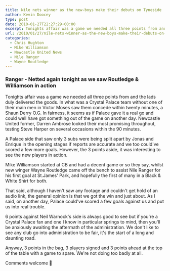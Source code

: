 ```yaml
---
title: Nile nets winner as the new-boys make their debuts on Tyneside
author: Kevin Doocey
type: post
date: 2010-01-27T22:27:29+00:00
excerpt: Tonights affair was a game we needed all three points from and the lad..
url: /2010/01/27/nile-nets-winner-as-the-new-boys-make-their-debuts-on-tyneside/
categories:
  - Chris Hughton
  - Mike Williamson
  - Newcastle United News
  - Nile Ranger
  - Wayne Routledge
---
```


### Ranger - Netted again tonight as we saw Routledge & Williamson in action

Tonights affair was a game we needed all three points from and the lads duly delivered the goods. In what was a Crystal Palace team without one of their main men in Victor Moses saw them concede within twenty minutes, a Shaun Derry O.G. In fairness, it seems as if Palace gave it a real go and could well have got something out of the game on another day. Newcastle United  former, Darren Ambrose looked their most promising throughout, testing Steve Harper on several occasions within the 90 minutes.

A Palace side that saw only 3 subs were being split apart by Jonas and Enrique in the opening stages if reports are accurate and we too could've scored a few more goals. However, the 3 points aside, it was interesting to see the new players in action.

Mike Williamson started at CB and had a decent game or so they say, whilst new winger Wayne Routledge came off the bench to assist Nile Ranger for his first goal at St.James' Park, and hopefully the first of many in a Black & White Shirt for both.

That said, although I haven't saw any footage and couldn't get hold of an audio link, the general opinion is that we got the win and just about. As I said, on another day, Palace could've scored a few goals against us and put us into real trouble.

6 points against Neil Warnock's side is always good to see but if you're a Crystal Palace fan and one I know in particular springs to mind, then you'll be anxiously awaiting the aftermath of the administration. We don't like to see any club go into administration to be fair, it's the start of a long and daunting road.

Anyway, 3 points in the bag, 3 players signed and 3 points ahead at the top of the table with a game to spare. We're not doing too badly at all.

Comments welcome 🙂
